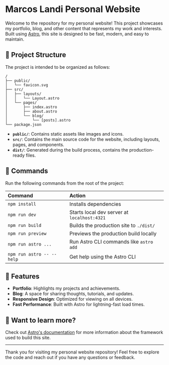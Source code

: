 # Marcos Landi Personal Website

Welcome to the repository for my personal website! This project showcases my portfolio, blog, and other content that represents my work and interests. Built using [Astro](https://astro.build), this site is designed to be fast, modern, and easy to maintain.

## 🚀 Project Structure

The project is intended to be organized as follows:

```text
/
├── public/
│   └── favicon.svg
├── src/
│   ├── layouts/
│   │   └── Layout.astro
│   └── pages/
│       ├── index.astro
│       ├── about.astro
│       └── blog/
│           └── [posts].astro
└── package.json
```

- **`public/`**: Contains static assets like images and icons.
- **`src/`**: Contains the main source code for the website, including layouts, pages, and components.
- **`dist/`**: Generated during the build process, contains the production-ready files.

## 🧞 Commands

Run the following commands from the root of the project:

| Command                   | Action                                           |
| :------------------------ | :----------------------------------------------- |
| `npm install`             | Installs dependencies                            |
| `npm run dev`             | Starts local dev server at `localhost:4321`      |
| `npm run build`           | Builds the production site to `./dist/`          |
| `npm run preview`         | Previews the production build locally            |
| `npm run astro ...`       | Run Astro CLI commands like `astro add`          |
| `npm run astro -- --help` | Get help using the Astro CLI                     |

## 🌟 Features

- **Portfolio**: Highlights my projects and achievements.
- **Blog**: A space for sharing thoughts, tutorials, and updates.
- **Responsive Design**: Optimized for viewing on all devices.
- **Fast Performance**: Built with Astro for lightning-fast load times.

## 👀 Want to learn more?

Check out [Astro's documentation](https://docs.astro.build) for more information about the framework used to build this site.

---

Thank you for visiting my personal website repository! Feel free to explore the code and reach out if you have any questions or feedback.

